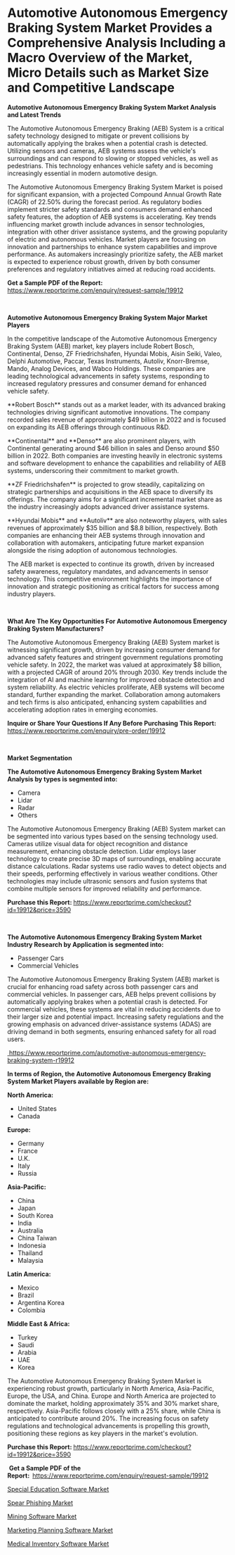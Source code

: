 <p><h1>Automotive Autonomous Emergency Braking System Market Provides a Comprehensive Analysis Including a Macro Overview of the Market, Micro Details such as Market Size and Competitive Landscape</h1></p><p><strong>Automotive Autonomous Emergency Braking System Market Analysis and Latest Trends</strong></p>
<p><p>The Automotive Autonomous Emergency Braking (AEB) System is a critical safety technology designed to mitigate or prevent collisions by automatically applying the brakes when a potential crash is detected. Utilizing sensors and cameras, AEB systems assess the vehicle's surroundings and can respond to slowing or stopped vehicles, as well as pedestrians. This technology enhances vehicle safety and is becoming increasingly essential in modern automotive design.</p><p>The Automotive Autonomous Emergency Braking System Market is poised for significant expansion, with a projected Compound Annual Growth Rate (CAGR) of 22.50% during the forecast period. As regulatory bodies implement stricter safety standards and consumers demand enhanced safety features, the adoption of AEB systems is accelerating. Key trends influencing market growth include advances in sensor technologies, integration with other driver assistance systems, and the growing popularity of electric and autonomous vehicles. Market players are focusing on innovation and partnerships to enhance system capabilities and improve performance. As automakers increasingly prioritize safety, the AEB market is expected to experience robust growth, driven by both consumer preferences and regulatory initiatives aimed at reducing road accidents.</p></p>
<p><strong>Get a Sample PDF of the Report:&nbsp;</strong> <a href="https://www.reportprime.com/enquiry/request-sample/19912?utm_campaign=1141&utm_medium=2&utm_source=Github&utm_content=ia&utm_term=23112024&utm_id=automotive-autonomous-emergency-braking-system">https://www.reportprime.com/enquiry/request-sample/19912</a></p>
<p>&nbsp;</p>
<p><strong>Automotive Autonomous Emergency Braking System Major Market Players</strong></p>
<p><p>In the competitive landscape of the Automotive Autonomous Emergency Braking System (AEB) market, key players include Robert Bosch, Continental, Denso, ZF Friedrichshafen, Hyundai Mobis, Aisin Seiki, Valeo, Delphi Automotive, Paccar, Texas Instruments, Autoliv, Knorr-Bremse, Mando, Analog Devices, and Wabco Holdings. These companies are leading technological advancements in safety systems, responding to increased regulatory pressures and consumer demand for enhanced vehicle safety.</p><p>**Robert Bosch** stands out as a market leader, with its advanced braking technologies driving significant automotive innovations. The company recorded sales revenue of approximately $49 billion in 2022 and is focused on expanding its AEB offerings through continuous R&D.</p><p>**Continental** and **Denso** are also prominent players, with Continental generating around $46 billion in sales and Denso around $50 billion in 2022. Both companies are investing heavily in electronic systems and software development to enhance the capabilities and reliability of AEB systems, underscoring their commitment to market growth.</p><p>**ZF Friedrichshafen** is projected to grow steadily, capitalizing on strategic partnerships and acquisitions in the AEB space to diversify its offerings. The company aims for a significant incremental market share as the industry increasingly adopts advanced driver assistance systems.</p><p>**Hyundai Mobis** and **Autoliv** are also noteworthy players, with sales revenues of approximately $35 billion and $8.8 billion, respectively. Both companies are enhancing their AEB systems through innovation and collaboration with automakers, anticipating future market expansion alongside the rising adoption of autonomous technologies.</p><p>The AEB market is expected to continue its growth, driven by increased safety awareness, regulatory mandates, and advancements in sensor technology. This competitive environment highlights the importance of innovation and strategic positioning as critical factors for success among industry players.</p></p>
<p>&nbsp;</p>
<p><strong>What Are The Key Opportunities For Automotive Autonomous Emergency Braking System Manufacturers?</strong></p>
<p><p>The Automotive Autonomous Emergency Braking (AEB) System market is witnessing significant growth, driven by increasing consumer demand for advanced safety features and stringent government regulations promoting vehicle safety. In 2022, the market was valued at approximately $8 billion, with a projected CAGR of around 20% through 2030. Key trends include the integration of AI and machine learning for improved obstacle detection and system reliability. As electric vehicles proliferate, AEB systems will become standard, further expanding the market. Collaboration among automakers and tech firms is also anticipated, enhancing system capabilities and accelerating adoption rates in emerging economies.</p></p>
<p><strong>Inquire or Share Your Questions If Any Before Purchasing This Report:</strong> <a href="https://www.reportprime.com/enquiry/pre-order/19912?utm_campaign=1141&utm_medium=2&utm_source=Github&utm_content=ia&utm_term=23112024&utm_id=automotive-autonomous-emergency-braking-system">https://www.reportprime.com/enquiry/pre-order/19912</a></p>
<p>&nbsp;</p>
<p><strong>Market Segmentation</strong></p>
<p><strong>The Automotive Autonomous Emergency Braking System Market Analysis by types is segmented into:</strong></p>
<p><ul><li>Camera</li><li>Lidar</li><li>Radar</li><li>Others</li></ul></p>
<p><p>The Automotive Autonomous Emergency Braking (AEB) System market can be segmented into various types based on the sensing technology used. Cameras utilize visual data for object recognition and distance measurement, enhancing obstacle detection. Lidar employs laser technology to create precise 3D maps of surroundings, enabling accurate distance calculations. Radar systems use radio waves to detect objects and their speeds, performing effectively in various weather conditions. Other technologies may include ultrasonic sensors and fusion systems that combine multiple sensors for improved reliability and performance.</p></p>
<p><strong>Purchase this Report:&nbsp;</strong><a href="https://www.reportprime.com/checkout?id=19912&price=3590&utm_campaign=1141&utm_medium=2&utm_source=Github&utm_content=ia&utm_term=23112024&utm_id=automotive-autonomous-emergency-braking-system">https://www.reportprime.com/checkout?id=19912&price=3590</a></p>
<p>&nbsp;</p>
<p><strong>The Automotive Autonomous Emergency Braking System Market Industry Research by Application is segmented into:</strong></p>
<p><ul><li>Passenger Cars</li><li>Commercial Vehicles</li></ul></p>
<p><p>The Automotive Autonomous Emergency Braking System (AEB) market is crucial for enhancing road safety across both passenger cars and commercial vehicles. In passenger cars, AEB helps prevent collisions by automatically applying brakes when a potential crash is detected. For commercial vehicles, these systems are vital in reducing accidents due to their larger size and potential impact. Increasing safety regulations and the growing emphasis on advanced driver-assistance systems (ADAS) are driving demand in both segments, ensuring enhanced safety for all road users.</p></p>
<p><a href="https://www.reportprime.com/automotive-autonomous-emergency-braking-system-r19912?utm_campaign=1141&utm_medium=2&utm_source=Github&utm_content=ia&utm_term=23112024&utm_id=automotive-autonomous-emergency-braking-system">&nbsp;https://www.reportprime.com/automotive-autonomous-emergency-braking-system-r19912</a></p>
<p><strong>In terms of Region, the Automotive Autonomous Emergency Braking System Market Players available by Region are:</strong></p>
<p>
    <p> <strong> North America: </strong>
        <ul>
            <li>United States</li>
            <li>Canada</li>
        </ul>
        </p> 
    <p> <strong> Europe: </strong>
        <ul>
            <li>Germany</li>
            <li>France</li>
            <li>U.K.</li>
            <li>Italy</li>
            <li>Russia</li>
        </ul>
        </p> 
    <p> <strong> Asia-Pacific: </strong>
        <ul>
            <li>China</li>
            <li>Japan</li>
            <li>South Korea</li>
            <li>India</li>
            <li>Australia</li>
            <li>China Taiwan</li>
            <li>Indonesia</li>
            <li>Thailand</li>
            <li>Malaysia</li>
        </ul>
        </p> 
    <p> <strong> Latin America: </strong>
        <ul>
            <li>Mexico</li>
            <li>Brazil</li>
            <li>Argentina Korea</li>
            <li>Colombia</li>
        </ul>
        </p> 
    <p> <strong> Middle East & Africa: </strong>
        <ul>
            <li>Turkey</li>
            <li>Saudi</li>
            <li>Arabia</li>
            <li>UAE</li>
            <li>Korea</li>
        </ul>
    </p>
    </p>
<p><p>The Automotive Autonomous Emergency Braking System Market is experiencing robust growth, particularly in North America, Asia-Pacific, Europe, the USA, and China. Europe and North America are projected to dominate the market, holding approximately 35% and 30% market share, respectively. Asia-Pacific follows closely with a 25% share, while China is anticipated to contribute around 20%. The increasing focus on safety regulations and technological advancements is propelling this growth, positioning these regions as key players in the market's evolution.</p></p>
<p><strong>Purchase this Report: </strong><a href="https://www.reportprime.com/checkout?id=19912&price=3590&utm_campaign=1141&utm_medium=2&utm_source=Github&utm_content=ia&utm_term=23112024&utm_id=automotive-autonomous-emergency-braking-system">https://www.reportprime.com/checkout?id=19912&price=3590</a></p>
<p>&nbsp;<strong>Get a Sample PDF of the Report:&nbsp;&nbsp;</strong><a href="https://www.reportprime.com/enquiry/request-sample/19912?utm_campaign=1141&utm_medium=2&utm_source=Github&utm_content=ia&utm_term=23112024&utm_id=automotive-autonomous-emergency-braking-system">https://www.reportprime.com/enquiry/request-sample/19912</a></p>
<p><strong></strong></p>
<p><p><a href="https://issuu.com/reportprime-2/docs/special-education-software-market-s_5785bc09809087?utm_campaign=1141&utm_medium=2&utm_source=Github&utm_content=ia&utm_term=23112024&utm_id=automotive-autonomous-emergency-braking-system">Special Education Software Market</a></p><p><a href="https://issuu.com/reportprime-2/docs/spear-phishing-market-size-2030.ppt_0450c37aadaef4?utm_campaign=1141&utm_medium=2&utm_source=Github&utm_content=ia&utm_term=23112024&utm_id=automotive-autonomous-emergency-braking-system">Spear Phishing Market</a></p><p><a href="https://www.linkedin.com/pulse/in-depth-mining-software-market-report-growth-evaluation-rqrwc?utm_campaign=1141&utm_medium=2&utm_source=Github&utm_content=ia&utm_term=23112024&utm_id=automotive-autonomous-emergency-braking-system">Mining Software Market</a></p><p><a href="https://www.linkedin.com/pulse/international-marketing-planning-software-market-growing-im6vc?utm_campaign=1141&utm_medium=2&utm_source=Github&utm_content=ia&utm_term=23112024&utm_id=automotive-autonomous-emergency-braking-system">Marketing Planning Software Market</a></p><p><a href="https://www.linkedin.com/pulse/medical-inventory-software-market-analysis-product-segmentation-shqgc?utm_campaign=1141&utm_medium=2&utm_source=Github&utm_content=ia&utm_term=23112024&utm_id=automotive-autonomous-emergency-braking-system">Medical Inventory Software Market</a></p></p>